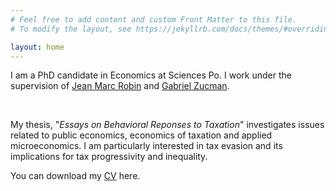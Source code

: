 ```yaml
---
# Feel free to add content and custom Front Matter to this file.
# To modify the layout, see https://jekyllrb.com/docs/themes/#overriding-theme-defaults

layout: home
---
```


I am a PhD candidate in Economics at Sciences Po. I work under the supervision of [Jean Marc Robin](https://sites.google.com/site/jmarcrobin/home?authuser=0) and [Gabriel Zucman](https://gabriel-zucman.eu/). 

&nbsp;  

My thesis, "*Essays on Behavioral Reponses to Taxation*" investigates issues related to public economics, economics of taxation and applied microeconomics. I am particularly interested in tax evasion and its implications for tax progressivity and inequality. 
&nbsp;  

You can download my [CV]("/assets/CV.pdf") here.
